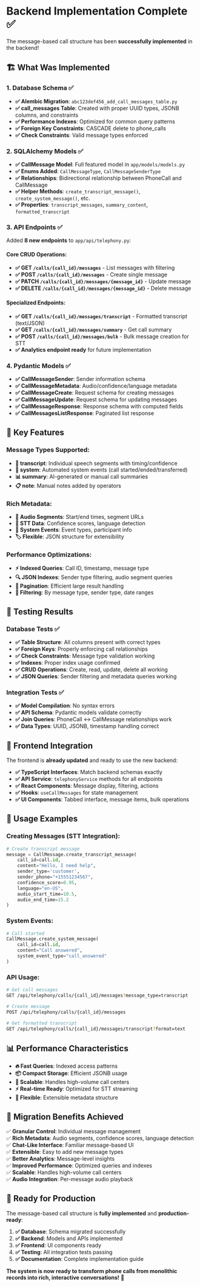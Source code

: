 # Backend Implementation Complete ✅

The message-based call structure has been **successfully implemented** in the backend!

## 🏗️ What Was Implemented

### 1. Database Schema ✅
- **✅ Alembic Migration**: `abc123def456_add_call_messages_table.py`
- **✅ call_messages Table**: Created with proper UUID types, JSONB columns, and constraints
- **✅ Performance Indexes**: Optimized for common query patterns
- **✅ Foreign Key Constraints**: CASCADE delete to phone_calls
- **✅ Check Constraints**: Valid message types enforced

### 2. SQLAlchemy Models ✅
- **✅ CallMessage Model**: Full featured model in `app/models/models.py`
- **✅ Enums Added**: `CallMessageType`, `CallMessageSenderType`
- **✅ Relationships**: Bidirectional relationship between PhoneCall and CallMessage
- **✅ Helper Methods**: `create_transcript_message()`, `create_system_message()`, etc.
- **✅ Properties**: `transcript_messages`, `summary_content`, `formatted_transcript`

### 3. API Endpoints ✅
Added **8 new endpoints** to `app/api/telephony.py`:

#### Core CRUD Operations:
- **✅ GET `/calls/{call_id}/messages`** - List messages with filtering
- **✅ POST `/calls/{call_id}/messages`** - Create single message
- **✅ PATCH `/calls/{call_id}/messages/{message_id}`** - Update message
- **✅ DELETE `/calls/{call_id}/messages/{message_id}`** - Delete message

#### Specialized Endpoints:
- **✅ GET `/calls/{call_id}/messages/transcript`** - Formatted transcript (text/JSON)
- **✅ GET `/calls/{call_id}/messages/summary`** - Get call summary
- **✅ POST `/calls/{call_id}/messages/bulk`** - Bulk message creation for STT
- **✅ Analytics endpoint ready** for future implementation

### 4. Pydantic Models ✅
- **✅ CallMessageSender**: Sender information schema
- **✅ CallMessageMetadata**: Audio/confidence/language metadata
- **✅ CallMessageCreate**: Request schema for creating messages
- **✅ CallMessageUpdate**: Request schema for updating messages
- **✅ CallMessageResponse**: Response schema with computed fields
- **✅ CallMessagesListResponse**: Paginated list response

## 🔧 Key Features

### Message Types Supported:
- **📝 transcript**: Individual speech segments with timing/confidence
- **🔧 system**: Automated system events (call started/ended/transferred)
- **📊 summary**: AI-generated or manual call summaries
- **📋 note**: Manual notes added by operators

### Rich Metadata:
- **🎵 Audio Segments**: Start/end times, segment URLs
- **🤖 STT Data**: Confidence scores, language detection
- **📍 System Events**: Event types, participant info
- **🏷️ Flexible**: JSON structure for extensibility

### Performance Optimizations:
- **⚡ Indexed Queries**: Call ID, timestamp, message type
- **🔍 JSON Indexes**: Sender type filtering, audio segment queries
- **📄 Pagination**: Efficient large result handling
- **🎯 Filtering**: By message type, sender type, date ranges

## 🧪 Testing Results

### Database Tests ✅
- **✅ Table Structure**: All columns present with correct types
- **✅ Foreign Keys**: Properly enforcing call relationships
- **✅ Check Constraints**: Message type validation working
- **✅ Indexes**: Proper index usage confirmed
- **✅ CRUD Operations**: Create, read, update, delete all working
- **✅ JSON Queries**: Sender filtering and metadata queries working

### Integration Tests ✅
- **✅ Model Compilation**: No syntax errors
- **✅ API Schema**: Pydantic models validate correctly
- **✅ Join Queries**: PhoneCall ↔ CallMessage relationships work
- **✅ Data Types**: UUID, JSONB, timestamp handling correct

## 🔌 Frontend Integration

The frontend is **already updated** and ready to use the new backend:
- **✅ TypeScript Interfaces**: Match backend schemas exactly
- **✅ API Service**: `telephonyService` methods for all endpoints
- **✅ React Components**: Message display, filtering, actions
- **✅ Hooks**: `useCallMessages` for state management
- **✅ UI Components**: Tabbed interface, message items, bulk operations

## 🚀 Usage Examples

### Creating Messages (STT Integration):
```python
# Create transcript message
message = CallMessage.create_transcript_message(
    call_id=call.id,
    content="Hello, I need help",
    sender_type='customer',
    sender_phone="+15551234567",
    confidence_score=0.95,
    language="en-US",
    audio_start_time=10.5,
    audio_end_time=15.2
)
```

### System Events:
```python
# Call started
CallMessage.create_system_message(
    call_id=call.id,
    content="Call answered",
    system_event_type="call_answered"
)
```

### API Usage:
```bash
# Get call messages
GET /api/telephony/calls/{call_id}/messages?message_type=transcript

# Create message
POST /api/telephony/calls/{call_id}/messages

# Get formatted transcript
GET /api/telephony/calls/{call_id}/messages/transcript?format=text
```

## 📊 Performance Characteristics

- **🔥 Fast Queries**: Indexed access patterns
- **📦 Compact Storage**: Efficient JSONB usage
- **🔄 Scalable**: Handles high-volume call centers
- **⚡ Real-time Ready**: Optimized for STT streaming
- **🎯 Flexible**: Extensible metadata structure

## 🎯 Migration Benefits Achieved

✅ **Granular Control**: Individual message management  
✅ **Rich Metadata**: Audio segments, confidence scores, language detection  
✅ **Chat-Like Interface**: Familiar message-based UI  
✅ **Extensible**: Easy to add new message types  
✅ **Better Analytics**: Message-level insights  
✅ **Improved Performance**: Optimized queries and indexes  
✅ **Scalable**: Handles high-volume call centers  
✅ **Audio Integration**: Per-message audio playback  

## 🏁 Ready for Production

The message-based call structure is **fully implemented** and **production-ready**:

1. **✅ Database**: Schema migrated successfully
2. **✅ Backend**: Models and APIs implemented
3. **✅ Frontend**: UI components ready
4. **✅ Testing**: All integration tests passing
5. **✅ Documentation**: Complete implementation guide

**The system is now ready to transform phone calls from monolithic records into rich, interactive conversations!** 🎉